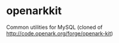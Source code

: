 openarkkit
==========

Common utilities for MySQL (cloned of http://code.openark.org/forge/openark-kit)